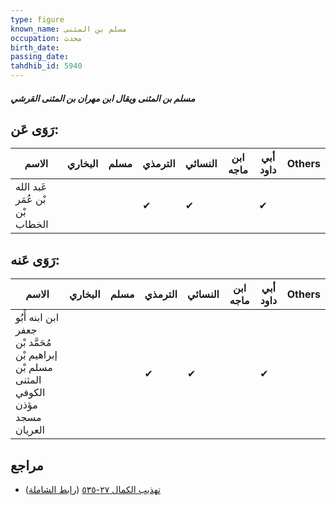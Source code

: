 ```yaml
---
type: figure
known_name: مسلم بن المثنى
occupation: محدث
birth_date:
passing_date:
tahdhib_id: 5940
---
```

##### مسلم بن المثنى ويقال ابن مهران بن المثنى القرشي

## رَوَى عَن:
| الاسم                          | البخاري | مسلم | الترمذي | النسائي | ابن ماجه | أبي داود | Others |
| ------------------------------ | ------- | ---- | ------- | ------- | -------- | -------- | ------ |
| عَبد الله بْن عُمَر بْن الخطاب |         |      | ✔       | ✔       |          | ✔        |        |
## رَوَى عَنه:
| الاسم                                                                                 | البخاري | مسلم | الترمذي | النسائي | ابن ماجه | أبي داود | Others |
| ------------------------------------------------------------------------------------- | ------- | ---- | ------- | ------- | -------- | -------- | ------ |
| ابن ابنه أَبُو جعفر مُحَمَّد بْن إبراهيم بْن مسلم بْن المثنى الكوفي مؤذن مسجد العريان |         |      | ✔       | ✔       |          | ✔        |        |
## مراجع
- [تهذيب الكمال ٢٧-٥٣٥](obsidian://open?vault=Tahdhib-al-Kamal&file=Figures/٥٩٤٠-مسلم%20بن%20المثنى%20ويقال%20ابن%20مهران%20بن%20المثنى%20القرشي) ([رابط الشاملة](https://shamela.ws/book/3722/14924))